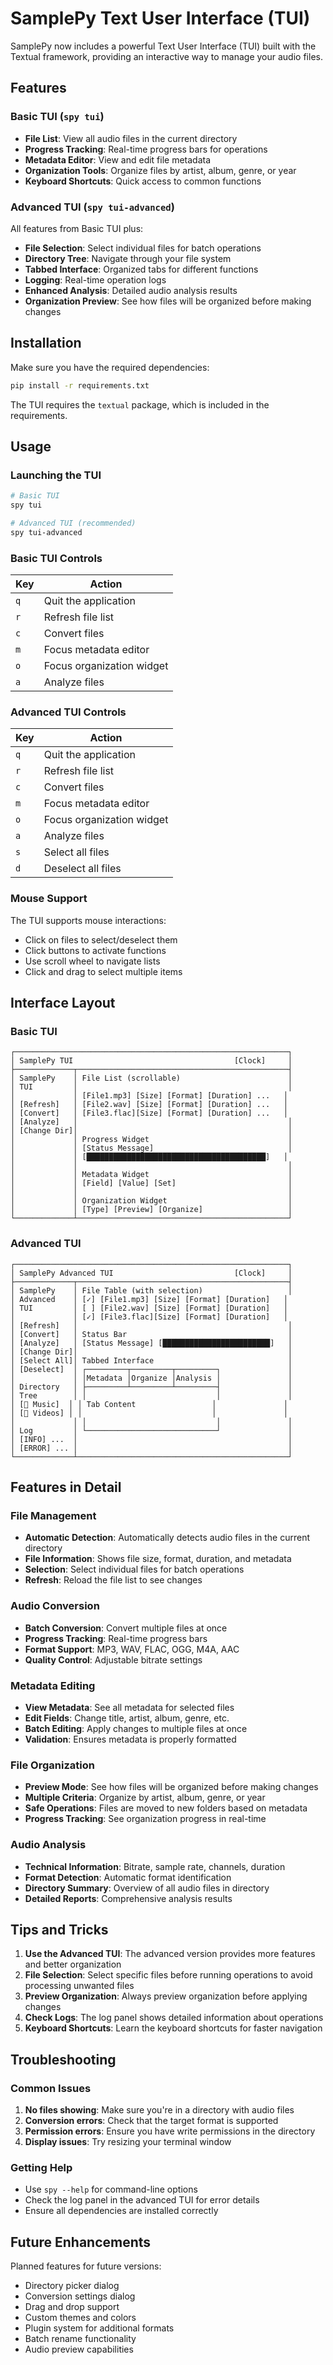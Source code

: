 # SamplePy Text User Interface (TUI)

SamplePy now includes a powerful Text User Interface (TUI) built with the Textual framework, providing an interactive way to manage your audio files.

## Features

### Basic TUI (`spy tui`)
- **File List**: View all audio files in the current directory
- **Progress Tracking**: Real-time progress bars for operations
- **Metadata Editor**: View and edit file metadata
- **Organization Tools**: Organize files by artist, album, genre, or year
- **Keyboard Shortcuts**: Quick access to common functions

### Advanced TUI (`spy tui-advanced`)
All features from Basic TUI plus:
- **File Selection**: Select individual files for batch operations
- **Directory Tree**: Navigate through your file system
- **Tabbed Interface**: Organized tabs for different functions
- **Logging**: Real-time operation logs
- **Enhanced Analysis**: Detailed audio analysis results
- **Organization Preview**: See how files will be organized before making changes

## Installation

Make sure you have the required dependencies:

```bash
pip install -r requirements.txt
```

The TUI requires the `textual` package, which is included in the requirements.

## Usage

### Launching the TUI

```bash
# Basic TUI
spy tui

# Advanced TUI (recommended)
spy tui-advanced
```

### Basic TUI Controls

| Key | Action |
|-----|--------|
| `q` | Quit the application |
| `r` | Refresh file list |
| `c` | Convert files |
| `m` | Focus metadata editor |
| `o` | Focus organization widget |
| `a` | Analyze files |

### Advanced TUI Controls

| Key | Action |
|-----|--------|
| `q` | Quit the application |
| `r` | Refresh file list |
| `c` | Convert files |
| `m` | Focus metadata editor |
| `o` | Focus organization widget |
| `a` | Analyze files |
| `s` | Select all files |
| `d` | Deselect all files |

### Mouse Support

The TUI supports mouse interactions:
- Click on files to select/deselect them
- Click buttons to activate functions
- Use scroll wheel to navigate lists
- Click and drag to select multiple items

## Interface Layout

### Basic TUI
```
┌─────────────────────────────────────────────────────────────┐
│ SamplePy TUI                                    [Clock]     │
├─────────────┬───────────────────────────────────────────────┤
│ SamplePy    │ File List (scrollable)                        │
│ TUI         │                                               │
│             │ [File1.mp3] [Size] [Format] [Duration] ...   │
│ [Refresh]   │ [File2.wav] [Size] [Format] [Duration] ...   │
│ [Convert]   │ [File3.flac][Size] [Format] [Duration] ...   │
│ [Analyze]   │                                               │
│ [Change Dir]│                                               │
│             │ Progress Widget                               │
│             │ [Status Message]                              │
│             │ [████████████████████████████████████████]   │
│             │                                               │
│             │ Metadata Widget                               │
│             │ [Field] [Value] [Set]                         │
│             │                                               │
│             │ Organization Widget                           │
│             │ [Type] [Preview] [Organize]                   │
└─────────────┴───────────────────────────────────────────────┘
```

### Advanced TUI
```
┌─────────────────────────────────────────────────────────────┐
│ SamplePy Advanced TUI                           [Clock]     │
├─────────────┬───────────────────────────────────────────────┤
│ SamplePy    │ File Table (with selection)                   │
│ Advanced    │ [✓] [File1.mp3] [Size] [Format] [Duration]   │
│ TUI         │ [ ] [File2.wav] [Size] [Format] [Duration]   │
│             │ [✓] [File3.flac][Size] [Format] [Duration]   │
│ [Refresh]   │                                               │
│ [Convert]   │ Status Bar                                    │
│ [Analyze]   │ [Status Message] [████████████████████████]   │
│ [Change Dir]│                                               │
│ [Select All]│ Tabbed Interface                              │
│ [Deselect]  │ ┌─────────┬─────────┬─────────┐               │
│             │ │Metadata │Organize │Analysis │               │
│ Directory   │ ├─────────┴─────────┴─────────┤               │
│ Tree        │ │                             │               │
│ [📁 Music]  │ │ Tab Content                 │               │
│ [📁 Videos] │ │                             │               │
│             │ │                             │               │
│ Log         │ └─────────────────────────────┘               │
│ [INFO] ...  │                                               │
│ [ERROR] ... │                                               │
└─────────────┴───────────────────────────────────────────────┘
```

## Features in Detail

### File Management
- **Automatic Detection**: Automatically detects audio files in the current directory
- **File Information**: Shows file size, format, duration, and metadata
- **Selection**: Select individual files for batch operations
- **Refresh**: Reload the file list to see changes

### Audio Conversion
- **Batch Conversion**: Convert multiple files at once
- **Progress Tracking**: Real-time progress bars
- **Format Support**: MP3, WAV, FLAC, OGG, M4A, AAC
- **Quality Control**: Adjustable bitrate settings

### Metadata Editing
- **View Metadata**: See all metadata for selected files
- **Edit Fields**: Change title, artist, album, genre, etc.
- **Batch Editing**: Apply changes to multiple files at once
- **Validation**: Ensures metadata is properly formatted

### File Organization
- **Preview Mode**: See how files will be organized before making changes
- **Multiple Criteria**: Organize by artist, album, genre, or year
- **Safe Operations**: Files are moved to new folders based on metadata
- **Progress Tracking**: See organization progress in real-time

### Audio Analysis
- **Technical Information**: Bitrate, sample rate, channels, duration
- **Format Detection**: Automatic format identification
- **Directory Summary**: Overview of all audio files in directory
- **Detailed Reports**: Comprehensive analysis results

## Tips and Tricks

1. **Use the Advanced TUI**: The advanced version provides more features and better organization
2. **File Selection**: Select specific files before running operations to avoid processing unwanted files
3. **Preview Organization**: Always preview organization before applying changes
4. **Check Logs**: The log panel shows detailed information about operations
5. **Keyboard Shortcuts**: Learn the keyboard shortcuts for faster navigation

## Troubleshooting

### Common Issues

1. **No files showing**: Make sure you're in a directory with audio files
2. **Conversion errors**: Check that the target format is supported
3. **Permission errors**: Ensure you have write permissions in the directory
4. **Display issues**: Try resizing your terminal window

### Getting Help

- Use `spy --help` for command-line options
- Check the log panel in the advanced TUI for error details
- Ensure all dependencies are installed correctly

## Future Enhancements

Planned features for future versions:
- Directory picker dialog
- Conversion settings dialog
- Drag and drop support
- Custom themes and colors
- Plugin system for additional formats
- Batch rename functionality
- Audio preview capabilities 